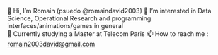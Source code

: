 👋 Hi, I’m Romain (psuedo @romaindavid2003)
👀 I’m interested in Data Science, Operational Research and programming interfaces/animations/games in general   
🌱 Currently studying a Master at Telecom Paris
📫 How to reach me : romain2003david@gmail.com


